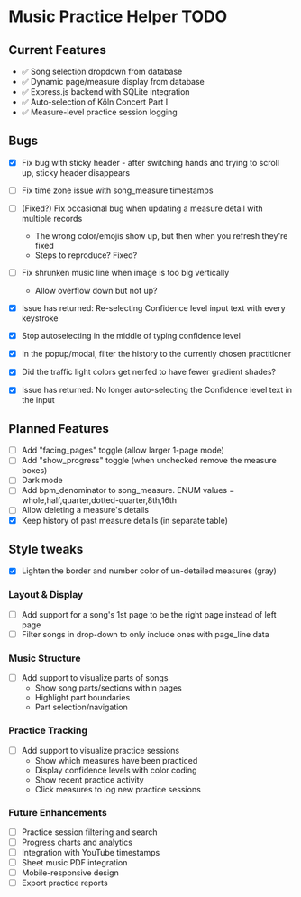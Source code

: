 # Music Practice Helper TODO

## Current Features
- ✅ Song selection dropdown from database
- ✅ Dynamic page/measure display from database
- ✅ Express.js backend with SQLite integration
- ✅ Auto-selection of Köln Concert Part I
- ✅ Measure-level practice session logging

## Bugs
- [x] Fix bug with sticky header - after switching hands and trying to scroll up, sticky header disappears
- [ ] Fix time zone issue with song_measure timestamps
- [ ] (Fixed?) Fix occasional bug when updating a measure detail with multiple records
  - The wrong color/emojis show up, but then when you refresh they're fixed
  - Steps to reproduce? Fixed?
- [ ] Fix shrunken music line when image is too big vertically
  - Allow overflow down but not up?

- [x] Issue has returned: Re-selecting Confidence level input text with every keystroke
- [x] Stop autoselecting in the middle of typing confidence level
- [x] In the popup/modal, filter the history to the currently chosen practitioner
- [x] Did the traffic light colors get nerfed to have fewer gradient shades?
- [x] Issue has returned: No longer auto-selecting the Confidence level text in the input

## Planned Features

- [ ] Add "facing_pages" toggle (allow larger 1-page mode)
- [ ] Add "show_progress" toggle (when unchecked remove the measure boxes)
- [ ] Dark mode
- [ ] Add bpm_denominator to song_measure. ENUM values = whole,half,quarter,dotted-quarter,8th,16th
- [ ] Allow deleting a measure's details
- [x] Keep history of past measure details (in separate table)

## Style tweaks

- [x] Lighten the border and number color of un-detailed measures (gray)

### Layout & Display
- [ ] Add support for a song's 1st page to be the right page instead of left page
- [ ] Filter songs in drop-down to only include ones with page_line data

### Music Structure
- [ ] Add support to visualize parts of songs
  - Show song parts/sections within pages
  - Highlight part boundaries
  - Part selection/navigation

### Practice Tracking
- [ ] Add support to visualize practice sessions
  - Show which measures have been practiced
  - Display confidence levels with color coding
  - Show recent practice activity
  - Click measures to log new practice sessions

### Future Enhancements
- [ ] Practice session filtering and search
- [ ] Progress charts and analytics
- [ ] Integration with YouTube timestamps
- [ ] Sheet music PDF integration
- [ ] Mobile-responsive design
- [ ] Export practice reports

